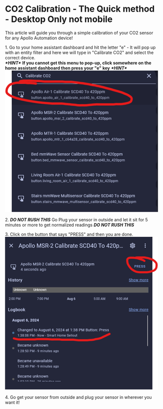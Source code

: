 # CO2 Calibration - The Quick method - Desktop Only not mobile

This article will guide you through a simple calibration of your CO2 sensor for any Apollo Automation device!

1\. Go to your home assistant dashboard and hit the letter "e" - It will pop up with an entity filter and here we will type in "Calibrate CO2" and select the correct device.<br> ***\*HINT\**** **If you cannot get this menu to pop-up, click somewhere on the home assistant dashboard then press your "e" key** ***\*HINT\****<br> ![image.png](../assets/image_2.png)

2\. ***DO NOT RUSH THIS***  Go Plug your sensor in outside and let it sit for 5 minutes or more to get normalized readings ***DO NOT RUSH THIS***

3\. Click on the button that says "PRESS" and then you are done. ![image.png](../assets/N7Eimage.png)

4\. Go get your sensor from outside and plug your sensor in wherever you want it!